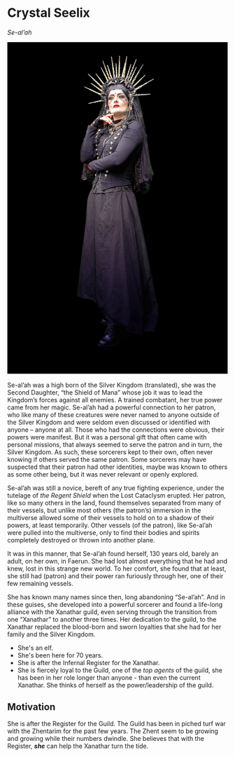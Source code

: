 # Crystal Seelix 
*Se-al’ah*

![image](https://github.com/gregofgreg5/magick-ink2020/blob/main/images/crystal-seenix.png?raw=true)


Se-al’ah was a high born of the Silver Kingdom (translated), she was the Second Daughter, “the Shield of Mana” whose job it was to lead the Kingdom’s forces against all enemies. A trained combatant, her true power came from her magic. Se-al’ah had a powerful connection to her patron, who like many of these creatures were never named to anyone outside of the Silver Kingdom and were seldom even discussed or identified with anyone – anyone at all. Those who had the connections were obvious, their powers were manifest. But it was a personal gift that often came with personal missions, that always seemed to serve the patron and in turn, the Silver Kingdom. As such, these sorcerers kept to their own, often never knowing if others served the same patron. Some sorcerers may have suspected that their patron had other identities, maybe was known to others as some other being, but it was never relevant or openly explored.

Se-al’ah was still a novice, bereft of any true fighting experience, under the tutelage of _the Regent Shield_ when the Lost Cataclysm erupted. Her patron, like so many others in the land, found themselves separated from many of their vessels, but unlike most others (the patron’s) immersion in the multiverse allowed some of their vessels to hold on to a shadow of their powers, at least temporarily. Other vessels (of the patron), like Se-al’ah were pulled into the multiverse, only to find their bodies and spirits completely destroyed or thrown into another plane.

It was in this manner, that Se-al’ah found herself, 130 years old, barely an adult, on her own, in Faerun. She had lost almost everything that he had and knew, lost in this strange new world. To her comfort, she found that at least, she still had (patron) and their power ran furiously through her, one of their few remaining vessels.

She has known many names since then, long abandoning “Se-al’ah”. And in these guises, she developed into a powerful sorcerer and found a life-long alliance with the Xanathar guild, even serving through the transition from one “Xanathar” to another three times. Her dedication to the guild, to the Xanathar replaced the blood-born and sworn loyalties that she had for her family and the Silver Kingdom. 

* She's an elf.
* She's been here for 70 years.
* She is after the Infernal Register for the Xanathar.
* She is fiercely loyal to the Guild, one of the *top agents* of the guild, she has been in her role longer than anyone - than even the current Xanathar. She thinks of herself as the power/leadership of the guild.


## Motivation
She is after the Register for the Guild.
The Guild has been in piched turf war with the Zhentarim for the past few years. The Zhent seem to be growing and growing while their numbers dwindle.
She believes that with the Register, ***she*** can help the Xanathar turn the tide.
